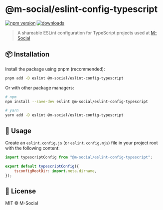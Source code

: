 # @m-social/eslint-config-typescript

[![npm version](https://img.shields.io/npm/v/@m-social/eslint-config-typescript)](https://www.npmjs.com/package/@m-social/eslint-config-typescript)
[![downloads](https://img.shields.io/npm/dm/@m-social/eslint-config-typescript)](https://www.npmjs.com/package/@m-social/eslint-config-typescript)

> A shareable ESLint configuration for TypeScript projects used at [M-Social](https://msocialproduction.com)

## 📦 Installation

Install the package using pnpm (recommended):

```bash
pnpm add -D eslint @m-social/eslint-config-typescript
```

Or with other package managers:

```bash
# npm
npm install --save-dev eslint @m-social/eslint-config-typescript

# yarn
yarn add -D eslint @m-social/eslint-config-typescript
```

## 🚀 Usage

Create an `eslint.config.js` (or `eslint.config.mjs`) file in your project root with the following content:

```js
import typescriptConfig from "@m-social/eslint-config-typescript";

export default typescriptConfig({
	tsconfigRootDir: import.meta.dirname,
});
```

## 📄 License

MIT © M-Social
